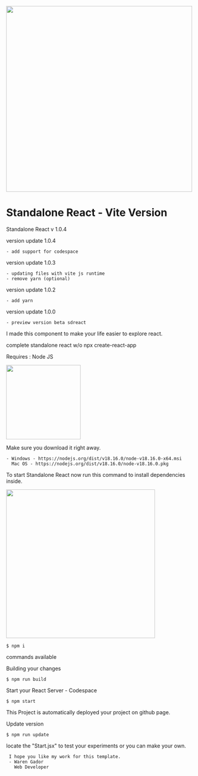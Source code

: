 <a href="https://react.dev/"> <img src="https://i.ibb.co/4NfqXRf/Clipboard-removebg-preview-1.png" width="500em"></img></a>

# Standalone React - Vite Version

Standalone React v 1.0.4

version update 1.0.4

    - add support for codespace

version update 1.0.3

    - updating files with vite js runtime
    - remove yarn (optional)

version update 1.0.2

    - add yarn 

version update 1.0.0

    - preview version beta sdreact

I made this component to make your life easier to explore react.

complete standalone react w/o npx create-react-app

Requires : Node JS

<img src="https://upload.wikimedia.org/wikipedia/commons/7/7e/Node.js_logo_2015.svg" width="200px"/>

Make sure you download it right away.

    - Windows - https://nodejs.org/dist/v18.16.0/node-v18.16.0-x64.msi
      Mac OS - https://nodejs.org/dist/v18.16.0/node-v18.16.0.pkg

To start Standalone React now run this command to install dependencies inside.

<img src="https://i.ibb.co/xChqkbt/Clipboard-2-removebg-preview.png" width="400px"/>

    $ npm i
    
commands available

Building your changes
     
    $ npm run build

Start your React Server - Codespace
    
    $ npm start

This Project is automatically deployed your project on github page.

Update version

    $ npm run update
    
locate the "Start.jsx" to test your experiments or you can make your own.

     I hope you like my work for this template.
     - Waren Gador
       Web Developer


